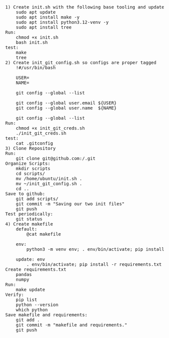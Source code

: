 <pre>
1) Create init.sh with the following base tooling and update.
	sudo apt update
	sudo apt install make -y
	sudo apt install python3.12-venv -y
	sudo apt install tree
Run:
	chmod +x init.sh
	bash init.sh
test:
	make
	tree
2) Create init_git_config.sh so configs are proper tagged
	!#/usr/bin/bash

	USER=<your github email>
	NAME=<your github user name>

	git config --global --list

	git config --global user.email ${USER} 
	git config --global user.name  ${NAME} 

	git config --global --list
Run:
	chmod +x init_git_creds.sh
	./init_git_creds.sh
test:
	cat .gitconfig
3) Clone Repository
Run:
	git clone git@github.com:<your-username>/<repo-name>.git
Organize Scripts:
	mkdir scripts
	cd scripts/
	mv /home/ubuntu/init.sh .
	mv ~/init_git_config.sh .
	cd ..
Save to github:
	git add scripts/
	git commit -m "Saving our two init files"
	git push
Test periodically:
	git status
4) Create makefile 
	default:
		@cat makefile

	env:
		python3 -m venv env; . env/bin/activate; pip install --upgrade pip

	update: env
		. env/bin/activate; pip install -r requirements.txt
Create requirements.txt
	pandas
	numpy
Run:
	make update
Verify:
	pip list
	python --version
	which python
Save makefile and requirements:
	git add .
	git commit -m "makefile and requirements."
	git push
</pre>
